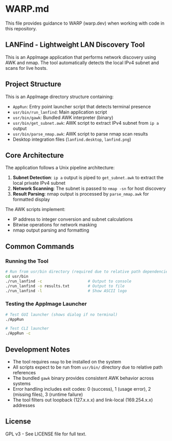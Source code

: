 # WARP.md

This file provides guidance to WARP (warp.dev) when working with code in this repository.

## LANFind - Lightweight LAN Discovery Tool

This is an AppImage application that performs network discovery using AWK and nmap. The tool automatically detects the local IPv4 subnet and scans for live hosts.

## Project Structure

This is an AppImage directory structure containing:
- `AppRun`: Entry point launcher script that detects terminal presence
- `usr/bin/run_lanfind`: Main application script
- `usr/bin/gawk`: Bundled AWK interpreter (binary)
- `usr/bin/get_subnet.awk`: AWK script to extract IPv4 subnet from `ip a` output
- `usr/bin/parse_nmap.awk`: AWK script to parse nmap scan results
- Desktop integration files (`lanfind.desktop`, `lanfind.png`)

## Core Architecture

The application follows a Unix pipeline architecture:

1. **Subnet Detection**: `ip a` output is piped to `get_subnet.awk` to extract the local private IPv4 subnet
2. **Network Scanning**: The subnet is passed to `nmap -sn` for host discovery 
3. **Result Parsing**: nmap output is processed by `parse_nmap.awk` for formatted display

The AWK scripts implement:
- IP address to integer conversion and subnet calculations
- Bitwise operations for network masking
- nmap output parsing and formatting

## Common Commands

### Running the Tool
```bash
# Run from usr/bin directory (required due to relative path dependencies)
cd usr/bin
./run_lanfind -c                    # Output to console
./run_lanfind -o results.txt        # Output to file
./run_lanfind -l                    # Show ASCII logo
```

### Testing the AppImage Launcher
```bash
# Test GUI launcher (shows dialog if no terminal)
./AppRun

# Test CLI launcher
./AppRun -c
```

## Development Notes

- The tool requires `nmap` to be installed on the system
- All scripts expect to be run from `usr/bin/` directory due to relative path references
- The bundled `gawk` binary provides consistent AWK behavior across systems
- Error handling includes exit codes: 0 (success), 1 (usage error), 2 (missing files), 3 (runtime failure)
- The tool filters out loopback (127.x.x.x) and link-local (169.254.x.x) addresses

## License

GPL v3 - See LICENSE file for full text.